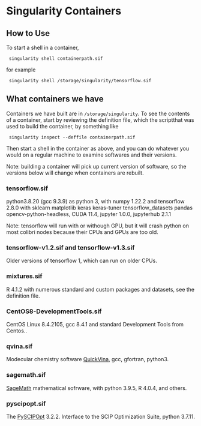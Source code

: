 # Singularity Containers

## How to Use

To start a shell in a container,

     singularity shell containerpath.sif

for example

     singularity shell /storage/singularity/tensorflow.sif

## What containers we have
Containers we have built are in `/storage/singularity`.
To see the contents of a container, start by reviewing the definition file, which the scriptthat was used to build the container, by something like

     singularity inspect --deffile containerpath.sif

Then start a shell in the container as above, and you can do whatever you would  on a regular machine to examine softwares and their versions.

Note: building a container will pick up current version of software, so the versions below will change when containers are rebuilt.
### tensorflow.sif

python3.8.20 (gcc 9.3.9) as python 3, with numpy 1.22.2 and tensorflow 2.8.0 with sklearn matplotlib keras keras-tuner tensorflow_datasets pandas opencv-python-headless,
CUDA 11.4, jupyter 1.0.0, jupyterhub 2.1.1

Note: tensorflow will run with or withough GPU, but it will crash python on most colibri nodes because their CPUs and GPUs are too old.

### tensorflow-v1.2.sif and tensorflow-v1.3.sif

Older versions of tensorflow 1, which can run on older CPUs.

### mixtures.sif

R 4.1.2 with numerous standard and custom packages and datasets, see the definition file.

### CentOS8-DevelopmentTools.sif

CentOS Linux 8.4.2105, gcc 8.4.1 and standard Development Tools from Centos..

### qvina.sif

Modecular chemistry software [QuickVina](https://github.com/QVina/qvina), gcc, gfortran, python3.

### sagemath.sif

[SageMath](https://www.sagemath.org) mathematical sofrware, with python 3.9.5, R 4.0.4, and others.

### pyscipopt.sif

The [PySCIPOpt](https://pypi.org/project/PySCIPOpt) 3.2.2. Interface to the SCIP Optimization Suite, python 3.7.11.





